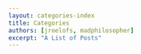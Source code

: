```yaml
---
layout: categories-index
title: Categories
authors: [jroelofs, madphilosopher]
excerpt: "A List of Posts"
---
```

